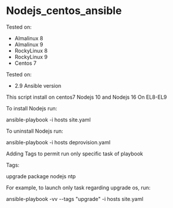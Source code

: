 # Nodejs_centos_ansible

Tested on:

- Almalinux 8
- Almalinux 9
- RockyLinux 8
- RockyLinux 9
- Centos 7

Tested on:

- 2.9 Ansible version


This script install on centos7 Nodejs 10 and Nodejs 16 On EL8-EL9


To install Nodejs run:

ansible-playbook -i hosts site.yaml

To uninstall Nodejs run:

ansible-playbook -i hosts deprovision.yaml

Adding Tags to permit run only specific task of playbook

Tags:

upgrade
package
nodejs
ntp

For example, to launch only task regarding upgrade os, run:
 
ansible-playbook -vv --tags "upgrade" -i hosts site.yaml
